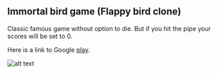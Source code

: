## Immortal bird game (Flappy bird clone)

Classic famous game without option to die. But if you hit the pipe your scores will be set to 0.

Here is a link to Google [play](https://play.google.com/store/apps/details?id=com.kirill_golovan.immortalbird).

![alt text](https://lh3.googleusercontent.com/yt09y39pQH5IkO1zuXiXYxeXUqhzzd0hs9nS5Clnr3kTJ7mQbkEPVPt_RZKzDw9jqA=w720-h310)
